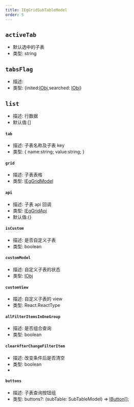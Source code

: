 ```yaml
---
title: IEgGridSubTableModel
order: 5
---
```


## `activeTab`

- 默认选中的子表
- 类型: string

## `tabsFlag`

- 描述:
- 类型: {inited:[IObj](./ieg-grid-types#IObj),searched: [IObj](./ieg-grid-types#IObj)}

## `list`

- 描述: 行数据
- 默认值:[]

#### `tab`

- 描述: 子表名称及子表 key
- 类型: { name:string; value:string; }

#### `grid`

- 描述: 子表表格
- 类型: [IEgGridModel](./ieg-grid-model#columns)

#### `api`

- 描述: 子表 api 回调
- 类型: [IEgGridApi](./ieg-grid-api#onRowClick)
- 默认值:{}

#### `isCustom`

- 描述: 是否自定义子表
- 类型: boolean

#### `customModel`

- 描述: 自定义子表的状态
- 类型: [IObj](./ieg-grid-types#IObj)

#### `customView`

- 描述: 自定义子表的 view
- 类型: React.ReactType

#### `allFilterItemsInOneGroup`

- 描述: 是否组合查询
- 类型: boolean

#### `clearAfterChangeFilterItem`

- 描述: 改变条件后是否清空
- 类型: boolean
-

#### `buttons`

- 描述: 子表查询按钮组
- 类型: buttons?: (subTable: SubTableModel) => [IButton](../permission#主表按钮配置项)[];
